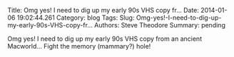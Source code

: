 Title: Omg yes! I need to dig up my early 90s VHS copy fr...
Date: 2014-01-06 19:02:44.261
Category: blog
Tags: 
Slug: Omg-yes!-I-need-to-dig-up-my-early-90s-VHS-copy-fr...
Authors: Steve Theodore
Summary: pending

Omg yes! I need to dig up my early 90s VHS copy from an ancient Macworld...
Fight the memory (mammary?) hole!



